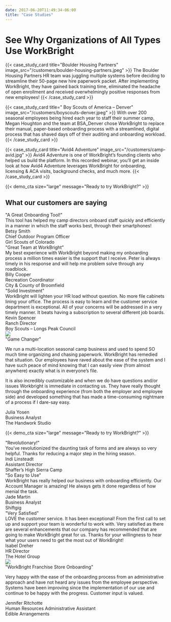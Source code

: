 ```yaml
---
date: 2017-06-20T11:49:34-06:00
title: "Case Studies"
---
```


# See Why Organizations of All Types Use WorkBright

{{< case_study_card title="Boulder Housing Partners" image_src="/customers/boulder-housing-partners.jpeg" >}}
The Boulder Housing Partners HR team was juggling multiple systems before deciding to streamline their 50-page new hire paperwork packet. After implementing WorkBright, they have gained back training time, eliminated the headache of open enrollment and received overwhelmingly positive responses from new employees!
{{< /case_study_card >}}

{{< case_study_card title=" Boy Scouts of America – Denver" image_src="/customers/boyscouts-denver.jpeg" >}}
With over 200 seasonal employees being hired each year to staff their summer camp, Megan Houghton and the team at BSA_Denver chose WorkBright to replace their manual, paper-based onboarding process with a streamlined, digital process that has shaved days off of their auditing and onboarding workload.
{{< /case_study_card >}}

{{< case_study_card title="Avid4 Adventure" image_src="/customers/camp-avid.jpg" >}}
Avid4 Adventure is one of WorkBright’s founding clients who helped us build the platform. In this recorded webinar, you’ll get an inside look at how Avid4 Adventure leverages WorkBright for onboarding, licensing & ACA visits, background checks, and much more.
{{< /case_study_card >}}

{{< demo_cta size="large" message="Ready to try WorkBright?" >}}

## What our customers are saying

<div class='testimonial-stack'>
  <div class='testimonial-stack-bg'></div>
  <div class='testimonial'>
    <div class='logo-wrapper'>
      <div class='logo-backdrop'>
        <div class='logo' style='background-image: url("/images/customers/camp-girl-scouts-colorado.jpg")'></div>
      </div>
    </div>
    <div class='short-quote'>"A Great Onboarding Tool!"</div>
    <div class='full-quote'>This tool has helped my camp directors onboard staff quickly and efficiently in a manner in which the staff works best, through their smartphones!</div>
    <div class='person'>
      <div class='name'>Betsy Smith</div>
      <div class='position'>Chief Outdoor Program Officer</div>
      <div class='company'>Girl Scouts of Colorado</div>
    </div>
  </div>
  <div class='testimonial'>
    <div class='logo-wrapper'>
      <div class='logo-backdrop'>
        <div class='logo' style='background-image: url("/images/customers/government-broomfield.png")'></div>
      </div>
    </div>
    <div class='short-quote'>"Great Team at WorkBright"</div>
    <div class='full-quote'>My best experience with WorkBright beyond making my onboarding process a million times easier is the support that I receive. Peter is always timely in his response and will help me problem solve through any roadblock.</div>
    <div class='person'>
      <div class='name'>Billy Cooper</div>
      <div class='position'>Recreation Coordinator</div>
      <div class='company'>City &amp; County of Broomfield</div>
    </div>
  </div>
  <div class='testimonial'>
    <div class='logo-wrapper'>
      <div class='logo-backdrop'>
        <div class='logo' style='background-image: url("/images/customers/camp-longs-peak-council.png")'></div>
      </div>
    </div>
    <div class='short-quote'>"Solid Investment"</div>
    <div class='full-quote'>WorkBright will lighten your HR load without question. No more file cabinets lining your office. The process is easy to learn and the customer service department is exceptional. All of your concerns will be addressed in a very timely manner. It beats having a subscription to several different job boards.</div>
    <div class='person'>
      <div class='name'>Kevin Spencer</div>
      <div class='position'>Ranch Director</div>
      <div class='company'>Boy Scouts – Longs Peak Council</div>
    </div>
  </div>
</div>

<div class='testimonial-large'>
  <div class='row'>
    <div class='col-md-4'>
      <div class='logo-wrapper'>
        <img src='/images/customers/healthcare-handwork-studio.png' />
      </div>
    </div>
    <div class='col-md-8'>
      <div class='short-quote'>"Game Changer"</div>
      <div class='full-quote'>
        <p>We run a multi-location seasonal camp business and used to spend SO much time organizing and chasing paperwork. WorkBright has remedied that situation. Our employees have raved about the ease of the system and I have such peace of mind knowing that I can easily view (from almost anywhere) exactly what is in everyone’s file.</p>
        <p>It is also incredibly customizable and when we do have questions and/or issues Workbright is immediate in contacting us. They have really thought through the onboarding experience (from both the employer and employee side) and developed something that has made a time-consuming nightmare of a process if I dare-say easy.</p>
      </div>
      <div class='person'>
        <div class='name'>Julia Yosen</div>
        <div class='position'>Business Analyst</div>
        <div class='company'>The Handwork Studio</div>
      </div>
    </div>
  </div>
</div>

{{< demo_cta size="large" message="Ready to try WorkBright?" >}}


<div class='testimonial-stack'>
  <div class='testimonial-stack-bg'></div>
  <div class='testimonial'>
    <div class='logo-wrapper'>
      <div class='logo-backdrop'>
        <div class='logo' style='background-image: url("/images/customers/camp-high-sierra.png")'></div>
      </div>
    </div>
    <div class='short-quote'>"Revolutionary!"</div>
    <div class='full-quote'>You’ve revolutionized the daunting task of forms and are always so very helpful. Thanks for reducing a major step in the hiring season.</div>
    <div class='person'>
      <div class='name'>Indi Linsteadt</div>
      <div class='position'>Assistant Director</div>
      <div class='company'>Shaffer’s High Sierra Camp</div>
    </div>
  </div>
  <div class='testimonial'>
    <div class='logo-wrapper'>
      <div class='logo-backdrop'>
        <div class='logo' style='background-image: url("/images/customers/gig-shiftgig.png")'></div>
      </div>
    </div>
    <div class='short-quote'>"So Easy to Use"</div>
    <div class='full-quote'>WorkBright has really helped our business with onboarding efficiently. Our Account Manager is amazing! He always gets it done regardless of how menial the task.</div>
    <div class='person'>
      <div class='name'>Jade Martin</div>
      <div class='position'>Business Analyst</div>
      <div class='company'>Shiftgig</div>
    </div>
  </div>
  <div class='testimonial'>
    <div class='logo-wrapper'>
      <div class='logo-backdrop'>
        <div class='logo' style='background-image: url("/images/placeholder.jpg")'></div>
      </div>
    </div>
    <div class='short-quote'>"Very Satisfied"</div>
    <div class='full-quote'>LOVE the customer service. It has been exceptional! From the first call to set up and support your team is wonderful to work with. Very satisfied as there are several enhancements that our company has recommended that are going to make WorkBright great for us. Thanks for your willingness to hear what your users need to get the most out of WorkBright!</div>
    <div class='person'>
      <div class='name'>Isabel Dreher</div>
      <div class='position'>HR Director</div>
      <div class='company'>The Hotel Group</div>
    </div>
  </div>
</div>

<div class='testimonial-large'>
  <div class='row'>
    <div class='col-md-4'>
      <div class='logo-wrapper'>
        <img src='/images/customers/other-edible-arrangements.png' />
      </div>
    </div>
    <div class='col-md-8'>
      <div class='short-quote'>"WorkBright Franchise Store Onboarding"</div>
      <div class='full-quote'>
        <p>Very happy with the ease of the onboarding process from an administrative approach and have not heard any issues from the employee perspective. Systems have been improving since the implementation of our use and continue to be happy with the progress. Customer input is valued.</p>
      </div>
      <div class='person'>
        <div class='name'>Jennifer Ritchotte</div>
        <div class='position'>Human Resources Administrative Assistant</div>
        <div class='company'>Edible Arrangements</div>
      </div>
    </div>
  </div>
</div>